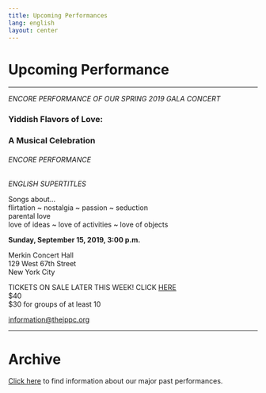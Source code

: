```yaml
---
title: Upcoming Performances
lang: english
layout: center
---
```


# Upcoming Performance
  
_____

*ENCORE PERFORMANCE OF OUR SPRING 2019 GALA CONCERT*

### Yiddish Flavors of Love:
### A Musical Celebration  
  
###### ENCORE PERFORMANCE

*ENGLISH SUPERTITLES*

Songs about...  
flirtation ~ nostalgia ~ passion ~ seduction  
parental love  
love of ideas ~ love of activities ~ love of objects

**Sunday, September 15, 2019, 3:00 p.m.**

Merkin Concert Hall  
129 West 67th Street  
New York City

TICKETS ON SALE LATER THIS WEEK!  CLICK [HERE](https://www.kaufmanmusiccenter.org/mch/event/yiddish-flavors-of-love-a-musical-celebration/)  
$40  
$30 for groups of at least 10  

[information@thejppc.org](mailto:information@thejppc.org)

_____

# Archive

[Click here](concerts_archive.html) to find information about our major past performances.
